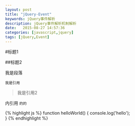 ```yaml
--- 
layout: post
title: "jQuery-Event"
keywords: jQuery事件解析
description: jQuery事件解析机制解析
date:   2015-08-27 14:57:36
categories: [javascript,jquery]
tags: [jQuery,Event]
---
```


#标题1

##标题2

我是段落

	我是引用

> 我是引用2

内引用 `的的`

<!-- more -->

{% highlight js %}
	function helloWorld() {
		console.log('hello');	
	}
{% endhighlight %}
